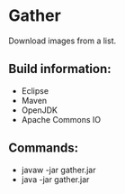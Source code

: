 # Gather
Download images from a list.


## Build information:
* Eclipse
* Maven
* OpenJDK
* Apache Commons IO

## Commands:
* javaw -jar gather.jar
* java -jar gather.jar
